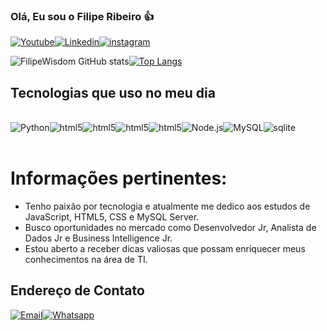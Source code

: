### Olá, Eu sou o Filipe Ribeiro 👍
[![Youtube](https://img.shields.io/badge/YouTube-FF0000?style=for-the-badge&logo=youtube&logoColor=white)](https://www.youtube.com/watch?v=3QzH8j8ey1U)[![Linkedin](https://img.shields.io/badge/LinkedIn-0077B5?style=for-the-badge&logo=linkedin&logoColor=white)](https://www.linkedin.com/in/filipe-pinto-a3401418a/)[![instagram](https://img.shields.io/badge/Instagram-E4405F?style=for-the-badge&logo=instagram&logoColor=white)](https://www.instagram.com/filipewisdom/)

![FilipeWisdom GitHub stats](https://github-readme-stats.vercel.app/api?username=FilipeWisdom&show_icons=true&theme=dark)[![Top Langs](https://github-readme-stats.vercel.app/api/top-langs/?username=FilipeWisdom)](https://github.com/anuraghazra/github-readme-stats)

## Tecnologias que uso no meu dia 
<div style="display: inline_block"><br/>
<img align="center"alt="Python" src="https://img.shields.io/badge/Python-14354C?style=for-the-badge&logo=python&logoColor=white" /><img align="center"alt="html5"src="https://img.shields.io/badge/JavaScript-F7DF1E?style=for-the-badge&logo=javascript&logoColor=black" /><img align="center"alt="html5" src="https://img.shields.io/badge/HTML5-E34F26?style=for-the-badge&logo=html5&logoColor=white"/><img align="center"alt="html5" src="https://img.shields.io/badge/CSS3-1572B6?style=for-the-badge&logo=css3&logoColor=white"/><img align="center"alt="html5" src="https://img.shields.io/badge/C%2B%2B-00599C?style=for-the-badge&logo=c%2B%2B&logoColor=white"/><img align="center"alt="Node.js" src="https://img.shields.io/badge/Node.js-43853D?style=for-the-badge&logo=node.js&logoColor=white"><img align="center"alt="MySQL" src="https://img.shields.io/badge/MySQL-00000F?style=for-the-badge&logo=mysql&logoColor=white" /><img align="center"alt="sqlite" src="https://img.shields.io/badge/SQLite-07405E?style=for-the-badge&logo=sqlite&logoColor=white"/>
</div><br>

# Informações pertinentes:

- Tenho paixão por tecnologia e atualmente me dedico aos estudos de JavaScript, HTML5, CSS e MySQL Server.<br/>
- Busco oportunidades no mercado como Desenvolvedor Jr, Analista de Dados Jr e Business Intelligence Jr.<br/>
- Estou aberto a receber dicas valiosas que possam enriquecer meus conhecimentos na área de TI.<br/>

## Endereço de Contato

[![Email](https://img.shields.io/badge/Gmail-D14836?style=for-the-badge&logo=gmail&logoColor=white)](https://mail.google.com/mail/u/0/#inbox)[![Whatsapp](https://img.shields.io/badge/WhatsApp-25D366?style=for-the-badge&logo=whatsapp&logoColor=white)](https://web.whatsapp.com/)


